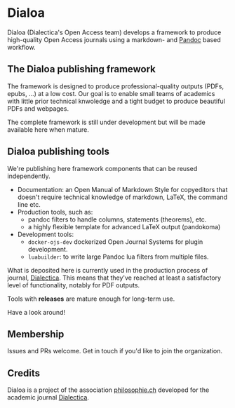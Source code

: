 Dialoa
======

Dialoa (Dialectica's Open Access team) develops a framework 
to produce high-quality Open Access journals 
using a markdown- and [Pandoc](https://pandoc.org/) based workflow.

The Dialoa publishing framework
-------------------------------

The framework is designed to produce professional-quality
outputs (PDFs, epubs, ...) at a low cost. Our goal is to enable
small teams of academics with little prior technical knwoledge
and a tight budget to produce beautiful PDFs and webpages.

The complete framework is still under development but will 
be made available here when mature. 

Dialoa publishing tools
-----------------------

We're publishing here framework components that can be reused
independently. 

* Documentation: an Open Manual of Markdown Style for 
  copyeditors that doesn't require
  technical knowledge of markdown, LaTeX, the command line etc.
* Production tools, such as:
  * pandoc filters to handle columns, statements (theorems), etc.
  * a highly flexible template for advanced LaTeX output (pandokoma)
* Development tools:
  * `docker-ojs-dev` dockerized Open Journal Systems for plugin 
    development.
  * `luabuilder`: to write large Pandoc lua filters from multiple
    files.

What is deposited here is currently used in the production
process of journal, [Dialectica](https://dialectica.philsoophie.ch).
This means that they've reached at least a satisfactory level
of functionality, notably for PDF outputs.

Tools with __releases__ are mature enough for long-term use.

Have a look around! 

## Membership

Issues and PRs welcome. Get in touch if you'd like to join the organization.

## Credits

Dialoa is a project of the association [philosophie.ch](https://philosophie.ch)
developed for the academic journal [Dialectica](https://dialectica.philsoophie.ch).
